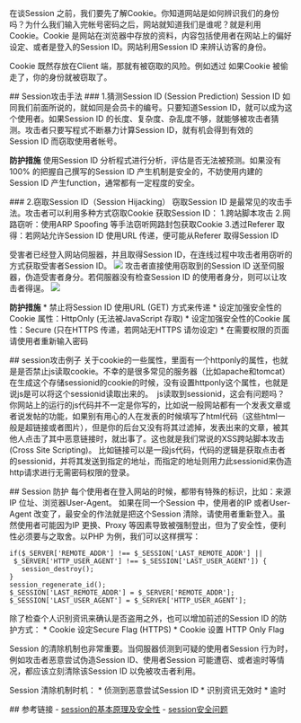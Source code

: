 在谈Session 之前，我们要先了解Cookie。你知道网站是如何辨识我们的身份吗？为什么我们输入完帐号密码之后，网站就知道我们是谁呢？就是利用Cookie。Cookie 是网站在浏览器中存放的资料，内容包括使用者在网站上的偏好设定、或者是登入的Session ID。网站利用Session ID 来辨认访客的身份。


Cookie 既然存放在Client 端，那就有被窃取的风险。例如透过 如果Cookie 被偷走了，你的身份就被窃取了。


## Session攻击手法
### 1.猜测Session ID (Session Prediction)
Session ID 如同我们前面所说的，就如同是会员卡的编号。只要知道Session ID，就可以成为这个使用者。如果Session ID 的长度、复杂度、杂乱度不够，就能够被攻击者猜测。攻击者只要写程式不断暴力计算Session ID，就有机会得到有效的Session ID 而窃取使用者帐号。

**防护措施**
使用Session ID 分析程式进行分析，评估是否无法被预测。如果没有100% 的把握自己撰写的Session ID 产生机制是安全的，不妨使用内建的Session ID 产生function，通常都有一定程度的安全。

### 2.窃取Session ID（Session Hijacking）
窃取Session ID 是最常见的攻击手法。攻击者可以利用多种方式窃取Cookie 获取Session ID：
1.跨站脚本攻击
2.网路窃听：使用ARP Spoofing 等手法窃听网路封包获取Cookie
3.透过Referer 取得：若网站允许Session ID 使用URL 传递，便可能从Referer 取得Session ID

受害者已经登入网站伺服器，并且取得Session ID，在连线过程中攻击者用窃听的方式获取受害者Session ID。
![](https://sunxvming.com/imgs/3581a09b-582d-4e27-bda4-a2377a3a2132.jpg)
攻击者直接使用窃取到的Session ID 送至伺服器，伪造受害者身分。若伺服器没有检查Session ID 的使用者身分，则可以让攻击者得逞。
![](https://sunxvming.com/imgs/3fcaca3a-a59b-4912-8e00-ed694b602ad0.jpg)

**防护措施**
* 禁止将Session ID 使用URL (GET) 方式来传递
* 设定加强安全性的Cookie 属性：HttpOnly (无法被JavaScript 存取)
* 设定加强安全性的Cookie 属性：Secure (只在HTTPS 传递，若网站无HTTPS 请勿设定)
* 在需要权限的页面请使用者重新输入密码

## session攻击例子
关于cookie的一些属性，里面有一个httponly的属性，也就是是否禁止js读取cookie。不幸的是很多常见的服务器（比如apache和tomcat）在生成这个存储sessionid的cookie的时候，没有设置httponly这个属性，也就是说js是可以将这个sessionid读取出来的。
 js读取到sessionid，这会有问题吗？你网站上的运行的js代码并不一定是你写的，比如说一般网站都有一个发表文章或者说发帖的功能，如果别有用心的人在发表的时候填写了html代码（这些html一般是超链接或者图片），但是你的后台又没有将其过滤掉，发表出来的文章，被其他人点击了其中恶意链接时，就出事了。这也就是我们常说的XSS跨站脚本攻击(Cross Site Scripting)。
比如链接可以是一段js代码，代码的逻辑是获取点击者的sessionid，并将其发送到指定的地址，而指定的地址则用力此sessionid来伪造http请求进行无需密码权限的登录。



## Session 防护
每个使用者在登入网站的时候，都带有特殊的标识，比如：来源IP 位址、浏览器User-Agent。
如果在同一个Session 中，使用者的IP 或者User-Agent 改变了，最安全的作法就是把这个Session 清除，请使用者重新登入。虽然使用者可能因为IP 更换、Proxy 等因素导致被强制登出，但为了安全性，便利性必须要与之取舍。以PHP 为例，我们可以这样撰写：

```
if($_SERVER['REMOTE_ADDR'] !== $_SESSION['LAST_REMOTE_ADDR'] || $_SERVER['HTTP_USER_AGENT'] !== $_SESSION['LAST_USER_AGENT']) {
   session_destroy();
}
session_regenerate_id();
$_SESSION['LAST_REMOTE_ADDR'] = $_SERVER['REMOTE_ADDR'];
$_SESSION['LAST_USER_AGENT'] = $_SERVER['HTTP_USER_AGENT'];
```

除了检查个人识别资讯来确认是否盗用之外，也可以增加前述的Session ID 的防护方式：
* Cookie 设定Secure Flag (HTTPS)
* Cookie 设置 HTTP Only Flag

Session 的清除机制也非常重要。当伺服器侦测到可疑的使用者Session 行为时，例如攻击者恶意尝试伪造Session ID、使用者Session 可能遭窃、或者逾时等情况，都应该立刻清除该Session ID 以免被攻击者利用。

Session 清除机制时机：
* 侦测到恶意尝试Session ID
* 识别资讯无效时
* 逾时



## 参考链接
- [session的基本原理及安全性](https://blog.csdn.net/yunnysunny/article/details/26935637)
- [session安全问题](https://www.cnblogs.com/zyy04105113/articles/5743837.html)